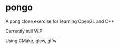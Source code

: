 # pongo
A pong clone exercise for learning OpenGL and C++

Currently still WIP

Using CMake, glew, glfw
